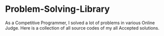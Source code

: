# Problem-Solving-Library
As a Competitive Programmer, I solved a lot of problems in various Online Judge. Here is a collection of all source codes of my all Accepted solutions.
